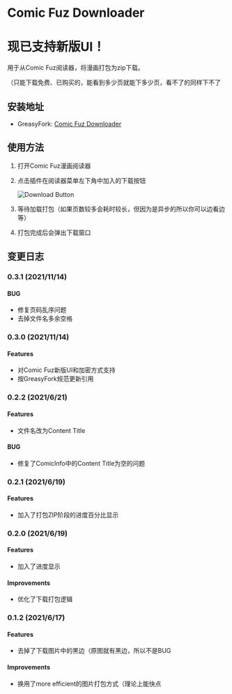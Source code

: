 # Comic Fuz Downloader
# 现已支持新版UI！

用于从Comic Fuz阅读器，将漫画打包为zip下载。

（只能下载免费、已购买的，能看到多少页就能下多少页，看不了的同样下不了

## 安装地址

- GreasyFork: [Comic Fuz Downloader](https://greasyfork.org/scripts/428281)

## 使用方法

1. 打开Comic Fuz漫画阅读器

2. 点击插件在阅读器菜单左下角中加入的下载按钮

    ![Download Button](https://circleliu.github.io/Comic-Fuz-Downloader/imgs/download.png)

3. 等待加载打包（如果页数较多会耗时较长，但因为是异步的所以你可以边看边等）

4. 打包完成后会弹出下载窗口



## 变更日志

### 0.3.1 (2021/11/14)

#### BUG

- 修复页码乱序问题
- 去掉文件名多余空格

### 0.3.0 (2021/11/14)

#### Features

- 对Comic Fuz新版UI和加密方式支持
- 按GreasyFork规范更新引用

### 0.2.2 (2021/6/21)

#### Features

- 文件名改为Content Title

#### BUG

- 修复了ComicInfo中的Content Title为空的问题



### 0.2.1 (2021/6/19)

#### Features

- 加入了打包ZIP阶段的进度百分比显示



### 0.2.0 (2021/6/19)

#### Features

- 加入了进度显示

#### Improvements

- 优化了下载打包逻辑



### 0.1.2 (2021/6/17)

#### Features

- 去掉了下载图片中的黑边（原图就有黑边，所以不是BUG

#### Improvements

- 换用了more efficient的图片打包方式（理论上能快点

